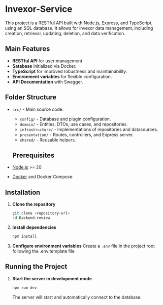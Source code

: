 # Invexor-Service

This project is a RESTful API built with Node.js, Express, and TypeScript, using an SQL database. It allows for invexor data management, including creation, retrieval, updating, deletion, and data verification.

## Main Features

- **RESTful API** for user management.
- **Satabase** Initialized via Docker.
- **TypeScript** for improved robustness and maintainability.
- **Environment variables** for flexible configuration.
- **API Documentation** with Swagger.

## Folder Structure

- `src/` - Main source code.
  - `config/` - Database and plugin configuration.
  - `domain/` - Entities, DTOs, use cases, and repositories.
  - `infrastructure/` - Implementations of repositories and datasources.
  - `presentation/` - Routes, controllers, and Express server.
  - `shared/` - Reusable helpers.

  ## Prerequisites

- [Node.js](https://nodejs.org/) >= 20
- [Docker](https://www.docker.com/) and Docker Compose

## Installation

1. **Clone the repository**
   ```bash
   git clone <repository-url>
   cd Backend-review
   ```

2. **Install dependencies**
   ```bash
   npm install
   ```

3. **Configure environment variables**
   Create a `.env` file in the project root following the .env.template file 

## Running the Project

1. **Start the server in development mode**
   ```bash
   npm run dev
   ```
   The server will start and automatically connect to the database.
